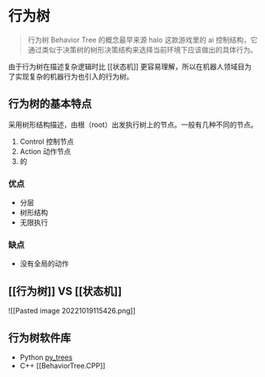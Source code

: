 # 行为树

> 行为树 Behavior Tree 的概念最早来源 halo 这款游戏里的 ai 控制结构，它通过类似于决策树的树形决策结构来选择当前环境下应该做出的具体行为。

由于行为树在描述复杂逻辑时比 [[状态机]] 更容易理解，所以在机器人领域目为了实现复杂的机器行为也引入的行为树。

## 行为树的基本特点

采用树形结构描述，由根（root）出发执行树上的节点。一般有几种不同的节点。

1. Control 控制节点
2. Action 动作节点
3. 的

### 优点

- 分层
- 树形结构
- 无限执行

### 缺点

- 没有全局的动作

## [[行为树]] VS [[状态机]]

![[Pasted image 20221019115426.png]]

## 行为树软件库

- Python [py_trees](https://github.com/splintered-reality/py_trees)
- C++ [[BehaviorTree.CPP]]



